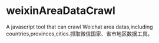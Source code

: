 # weixinAreaDataCrawl
A javascript tool that can crawl Weichat area datas,including countries,provinces,cities.抓取微信国家、省市地区数据工具。
